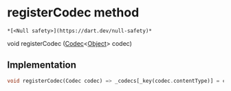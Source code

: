 


# registerCodec method




    *[<Null safety>](https://dart.dev/null-safety)*




void registerCodec
([Codec](../../xmtp/Codec-class.md)&lt;[Object](https://api.flutter.dev/flutter/dart-core/Object-class.html)> codec)








## Implementation

```dart
void registerCodec(Codec codec) => _codecs[_key(codec.contentType)] = codec;
```







